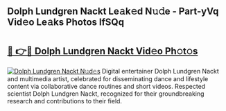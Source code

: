 ## Dolph Lundgren Nackt Le𝚊k𝚎d N𝚞𝚍e - Part-yVq Vid𝚎o Le𝚊ks Photos lfSQq

# <h2><a href="http://fb5adg.evod.top/?m=Dolph+Lundgren+Nackt">🔗 👉🔴 Dolph Lundgren Nackt Vid𝚎o Ph𝚘t𝚘s</a></h2>

[![Dolph Lundgren Nackt N𝚞d𝚎s](https://i.imgur.com/8V9OHl7.gif)](http://fb5adg.evod.top/?m=Dolph+Lundgren+Nackt)
Digital entertainer Dolph Lundgren Nackt and multimedia artist, celebrated for disseminating dance and lifestyle content via collaborative dance routines and short videos. Respected scientist Dolph Lundgren Nackt, recognized for their groundbreaking research and contributions to their field. 
